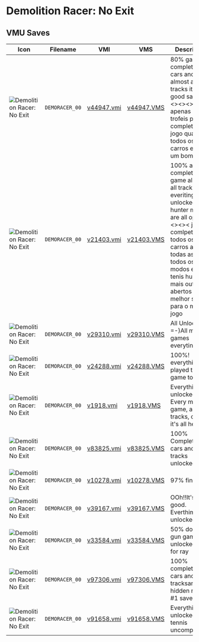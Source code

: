 # Demolition Racer: No Exit

## VMU Saves

| Icon | Filename | VMI | VMS | Description |
|------|----------|-----|-----|-------------|
| ![Demolition Racer: No Exit](../icons/DEMORACER_00.GIF) | `DEMORACER_00` | [v44947.vmi](v44947.vmi) | [v44947.VMS](v44947.VMS) | 80% game completed lots cars and almost all tracks its a good save <><><><> falta apenas 2 trofeis para completar o jogo quase todos os carros e pistas um bom save  
| ![Demolition Racer: No Exit](../icons/DEMORACER_00.GIF) | `DEMORACER_00` | [v21403.vmi](v21403.vmi) | [v21403.VMS](v21403.VMS) | 100% all complete game all cars all tracks everiting unlocked tenis hunter modes are all open ><><>< jogo comlpeto todos os carros abertos todas as pistas todos os modos extras tenis hunter e mais outros abertos o melhor save para o melhor jogo
| ![Demolition Racer: No Exit](../icons/DEMORACER_00.GIF) | `DEMORACER_00` | [v29310.vmi](v29310.vmi) | [v29310.VMS](v29310.VMS) | All Unlocked =-)All mini games everyting 
| ![Demolition Racer: No Exit](../icons/DEMORACER_00.GIF) | `DEMORACER_00` | [v24288.vmi](v24288.vmi) | [v24288.VMS](v24288.VMS) | 100%!  everything...we played this game to death! 
| ![Demolition Racer: No Exit](../icons/DEMORACER_00.GIF) | `DEMORACER_00` | [v1918.vmi](v1918.vmi) | [v1918.VMS](v1918.VMS) | Everything unlocked!!  Every mini game, all tracks, cars, it's all here..  :) 
| ![Demolition Racer: No Exit](../icons/DEMORACER_00.GIF) | `DEMORACER_00` | [v83825.vmi](v83825.vmi) | [v83825.VMS](v83825.VMS) | 100% Completed, All cars and tracks unlocked. 
| ![Demolition Racer: No Exit](../icons/DEMORACER_00.GIF) | `DEMORACER_00` | [v10278.vmi](v10278.vmi) | [v10278.VMS](v10278.VMS) | 97% finished 
| ![Demolition Racer: No Exit](../icons/DEMORACER_00.GIF) | `DEMORACER_00` | [v39167.vmi](v39167.vmi) | [v39167.VMS](v39167.VMS) | OOh!!It's so good. Everthimg unlocked. 
| ![Demolition Racer: No Exit](../icons/DEMORACER_00.GIF) | `DEMORACER_00` | [v33584.vmi](v33584.vmi) | [v33584.VMS](v33584.VMS) | 50% done with gun game unlocked good for ray 
| ![Demolition Racer: No Exit](../icons/DEMORACER_00.GIF) | `DEMORACER_00` | [v97306.vmi](v97306.vmi) | [v97306.VMS](v97306.VMS) | 100% complete all cars and tracksand hidden modes #1 save. 
| ![Demolition Racer: No Exit](../icons/DEMORACER_00.GIF) | `DEMORACER_00` | [v91658.vmi](v91658.vmi) | [v91658.VMS](v91658.VMS) | Everything unlocked. Dr tennis uncompleted. 
